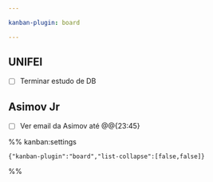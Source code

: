 ```yaml
---

kanban-plugin: board

---
```


## UNIFEI

- [ ] Terminar estudo de DB


## Asimov Jr

- [ ] Ver email da Asimov até @@{23:45}




%% kanban:settings
```
{"kanban-plugin":"board","list-collapse":[false,false]}
```
%%